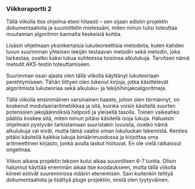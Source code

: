 ### Viikkoraportti 2

Tällä viikolla itse ohjelma eteni hitaasti – sen sijaan edistin projektin dokumentaatiota ja suunnittelin mielessäni, miten minun tulisi toteuttaa muutamian algoritmin kannalta keskeisiä kohtia.

Lisäsin ohjelmaan yksinkertaisia lukuteoreettisia metodeita, kuten kahden luvun suurimman yhteisen tekijän testaavan metodin sekä metodin, joka tarkastaa, ovatko kaksi lukua suhteessa toisiinsa alkulukuja. Tarvitsen nämä metodit AKS-testin toteuttamiseen.

Suurimman osan ajasta olen tällä viikolla käyttänyt lukuteoriaan perehtymiseen. Tähän liittyen olen lukenut kirjoja, jotka käsittelevät algoritmista lukuteoriaa sekä alkuluku- ja tekijöihinjakoalgoritmeja.

Tällä viikolla ensimmäinen varsinainen haaste, johon olen törmännyt, on koskenut modulaariaritmetiikkaa ja sitä, kuinka voisin käsitellä suurten potenssien jakojäännöksiä helposti ja yleisellä tasolla. Toinen vaikeahko päätös koskee sitä, miten minun pitäisi käsitellä isoja lukuja. Haluaisin ohjelmani pystyvän tarkistamaan suuristakin luvuista, ovatko nämä alkulukuja vai eivät, mutta tämä vaatisi oman lukuluokan tekemistä. Kenties pitäisi käsitellä kaikkia lukuja binäärimuodossa ja kirjoittaa oma aritmeettinen kirjasto, jonka avulla laskut hoituvat. En ole vielä ratkaissut ongelmaa.

Viikon aikana projektin tekoon kului aikaa suunnilleen 6-7 tuntia. Olisin halunnut käyttää enemmän aikaa itse koodaukseen, mutta tällä viikolla kiireet estivät suuremmissa määrin etenemisen. Sain kuitenkin tehtyä dokumentaatiota ja lisättyä pluge projektiin, mistä olen tyytyväinen.

